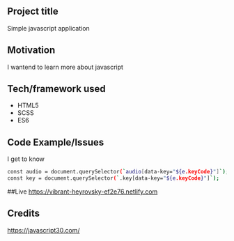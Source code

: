 

## Project title
Simple javascript application 
## Motivation
I wantend to learn more about javascript

## Tech/framework used
- HTML5
- SCSS
- ES6

## Code Example/Issues

I get to know <audio> element and how to use it.
```bash
const audio = document.querySelector(`audio[data-key="${e.keyCode}"]`);
const key = document.querySelector(`.key[data-key="${e.keyCode}"]`);
```


##Live 
https://vibrant-heyrovsky-ef2e76.netlify.com

## Credits
https://javascript30.com/
